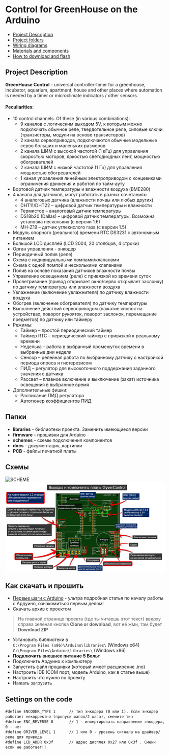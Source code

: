 # Control for GreenHouse on the Arduino
* [Project Description](#chapter-0)
* [Project folders](#chapter-1)
* [Wiring diagrams](#chapter-2)
* [Materials and components](#chapter-3)
* [How to download and flash](#chapter-4)
<a id="chapter-0"></a>
## Project Description
**GreenHouse Control** - universal controller-timer for a greenhouse, incubator, aquarium, apartment, house and other places where automation is needed by a timer or microclimate indicators / other sensors.
   
#### Peculiarities:
- 10 control channels. Of these (in various combinations):
	- 9 каналов с логическим выходом 5V, к которым можно подключать обычное реле, твердотельное реле, силовые ключи (транзисторы, модули на основе транзисторов)
	- 2 канала сервоприводов, подключаются обычные модельные серво больших и маленьких размеров
	- 2 канала ШИМ с высокой частотой (1 кГц) для управления скоростью моторов, яркостью светодиодных лент, мощностью обогревателей
	- 2 канала ШИМ с низкой частотой (1 Гц) для управления мощностью обогревателей
	- 1 канал управления линейным электроприводом с концевиками ограничения движения и работой по тайм-ауту
- Бортовой датчик температуры и влажности воздуха (BME280)
- 4 канала для датчиков, могут работать в разных сочетаниях:
	- 4 аналоговых датчика (влажности почвы или любых других)
	- DHT11/DHT22 – цифровой датчик температуры и влажности
	- Термистор – аналоговый датчик температуры
	- DS18b20 (Dallas) – цифровой датчик температуры. Возможна установка нескольких (с версии 1.6)
	- MH-Z19 – датчик углекислого газа (с версии 1.5)
- Модуль опорного (реального) времени RTC DS3231 с автономным питанием
- Большой LCD дисплей (LCD 2004, 20 столбцов, 4 строки)
- Орган управления - энкодер
- Периодичный полив (реле)
- Схема с индивидуальными помпами/клапанами
- Схема с одной помпой и несколькими клапанами
- Полив на основе показаний датчиков влажности почвы
- Управление освещением (реле) с привязкой ко времени суток
- Проветривание (привод открывает окно/серво открывает заслонку) по датчику температуры или влажности воздуха
- Увлажнение (включение увлажнителя) по датчику влажности воздуха
- Обогрев (включение обогревателя) по датчику температуры
- Выполнение действий сервоприводом (нажатие кнопок на устройствах, поворот рукояток, поворот заслонок, перемещение предметов) по датчику или таймеру
- Режимы:
	- Таймер – простой периодический таймер
	- Таймер RTC – периодический таймер с привязкой к реальному времени
	- Неделька – работа в выбранный промежуток времени в выбранные дни недели
	- Сенсор – релейная работа по выбранному датчику с настройкой периода опроса и гистерезисом
	- ПИД – регулятор для высокоточного поддержания заданного значения с датчика
	- Рассвет – плавное включение и выключение (закат) источника освещения в выбранное время
- Дополнительные фишки:
	- Расписание ПИД регулятора
	- Автотюнер коэффициентов ПИД

<a id="chapter-1"></a>
## Папки
- **libraries** - библиотеки проекта. Заменить имеющиеся версии
- **firmware** - прошивки для Arduino
- **schemes** - схемы подключения компонентов
- **docs** - документация, картинки
- **PCB** - файлы печатной платы

<a id="chapter-2"></a>
## Схемы
![SCHEME](https://github.com/AlexGyver/gyverControl/blob/master/schemes/scheme1.jpg)
![SCHEME](https://github.com/AlexGyver/gyverControl/blob/master/PCB/PCBmap.jpg)
<a id="chapter-4"></a>
## Как скачать и прошить
* [Первые шаги с Arduino](http://alexgyver.ru/arduino-first/) - ультра подробная статья по началу работы с Ардуино, ознакомиться первым делом!
* Скачать архив с проектом
> На главной странице проекта (где ты читаешь этот текст) вверху справа зелёная кнопка **Clone or download**, вот её жми, там будет **Download ZIP**
* Установить библиотеки в  
`C:\Program Files (x86)\Arduino\libraries\` (Windows x64)  
`C:\Program Files\Arduino\libraries\` (Windows x86)
* **Подключить внешнее питание 5 Вольт**
* Подключить Ардуино к компьютеру
* Запустить файл прошивки (который имеет расширение .ino)
* Настроить IDE (COM порт, модель Arduino, как в статье выше)
* Настроить что нужно по проекту
* Нажать загрузить 

## Settings on the code
    #define ENCODER_TYPE 1      // тип энкодера (0 или 1). Если энкодер работает некорректно (пропуск шагов/2 шага), смените тип
    #define ENC_REVERSE 0       // 1 - инвертировать направление энкодера, 0 - нет
    #define DRIVER_LEVEL 1      // 1 или 0 - уровень сигнала на драйвер/реле для привода
    #define LCD_ADDR 0x3f       // адрес дисплея 0x27 или 0x3f . Смени если не работает!!
<a id="chapter-5"></a>
